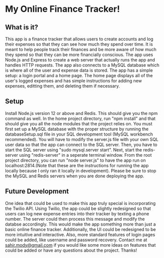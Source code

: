 # My Online Finance Tracker!

## What is it?

This app is a finance tracker that allows users to create accounts and log their expenses so that they can see how much they spend over time. It is meant to help people track their finances and be more aware of how much they spend so that they can be more financially conscious. The app uses Node.js and Express to create a web server that actually runs the app and handles HTTP requests. The app also connects to a MySQL database which is where all of the user and expense data is stored. The app has a simple setup: a login portal and a home page. The home page displays all of the user's logged expenses and has simple instructions for adding new expenses, editting them, and deleting them if necessary.

## Setup

Install Node.js version 12 or above and Redis. This should give you the npm command as well. In the home project directory, run "npm install" and that should give you all the node modules that the project relies on. You must first set up a MySQL database with the proper structure by running the databaseSetup.sql file in your SQL development tool (MySQL workbench recommended). You will have to modify the server.js file with your own SQL user data so that the app can connect to the SQL server. Then, you have to start the SQL server using "sudo mysql.server start". Next, start the redis-server using "redis-server" in a seperate terminal window. From the root project directory, you can run "node server.js" to have the app run on localhost:2814.(Note that these are the instructions for running the app locally because I only ran it locally in development). Please be sure to stop the MySQL and Redis servers when you are done deploying the app.

## Future Development

One idea that could be used to make this app truly special is incorporating the Twilio API. Using Twilio, the app could be slightly redesigned so that users can log new expense entries into their tracker by texting a phone number. The server could then process this message and modify the databse accordingly. This would make the app something more than just a basic online finance tracker. Additionally, the UI could be redesigned to be more intuitive and interactive. Also, more standard features of login pages could be added, like username and password recovery.  Contact me at sahir.mody@gmail.com if you would like some more ideas on features that could be added or have any questions about the project. Thanks!

